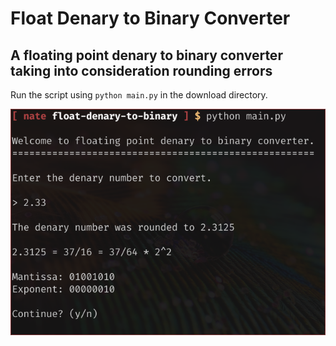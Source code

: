 # Float Denary to Binary Converter

## A floating point denary to binary converter taking into consideration rounding errors

Run the script using `python main.py` in the download directory.

![Screenshot](https://github.com/groovykiwi/float-denary-to-binary/blob/master/screenshot.png)
